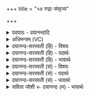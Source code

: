 +++
title = "५४ रुद्राः संसृज्य"

+++
<details><summary>पदपाठः - दयानन्दादि</summary>

रु॒द्राः। स॒ꣳसृज्येति॑ स॒म्ऽसृज्य॑। पृ॒थि॒वीम्। बृ॒हत्। ज्योतिः॑। सम्। ई॒धि॒रे॒। तेषा॑म्। भा॒नुः। अज॑स्रः। इत्। शु॒क्रः। दे॒वेषु॑। रो॒च॒ते॒। ५४।
</details>

<details><summary>अधिमन्त्रम् (VC)</summary>

- रुद्रा देवताः
- सिन्धुद्वीप ऋषिः
- अनुष्टुप्
- गान्धारः
</details>

<details><summary>दयानन्द-सरस्वती (हि) - विषयः</summary>

फिर भी वही विषय अगले मन्त्र में कहा है ॥
</details>

<details><summary>दयानन्द-सरस्वती (हि) - पदार्थः</summary>

पदार्थान्वयभाषाः -  हे स्त्रीपुरुषो ! जैसे (रुद्राः) प्राणवायु के अवयवरूप समानादि वायु (संसृज्य) सूर्य्य को उत्पन्न करके (पृथिवीम्) भूमि को (बृहत्) बड़े (ज्योतिः) प्रकाश के साथ (समीधिरे) प्रकाशित करते हैं (तेषाम्) उन से उत्पन्न हुआ (शुक्रः) कान्तिमान् (भानुः) सूर्य्य (देवेषु) दिव्य पृथिवी आदि में (अजस्रः) निरन्तर (रोचते) प्रकाश करता है, (इत्) वैसे ही विद्यारूपी न्याय सूर्य्य को उत्पन्न कर के प्रजापुरुषों को प्रकाशित और उन से प्रजाओं में दिव्य सुख का प्रचार करो ॥५४ ॥
</details>

<details><summary>दयानन्द-सरस्वती (हि) - भावार्थः</summary>

भावार्थभाषाः -  इस मन्त्र में उपमालङ्कार है। जैसे वायु सूर्य्य का, सूर्य्य प्रकाश का, प्रकाश नेत्रों से देखने के व्यवहार का कारण है, वैसे ही स्त्री-पुरुष आपस के सुख के साधन-उपसाधन करनेवाले होके सुखों को सिद्ध करें ॥५४ ॥
</details>

<details><summary>दयानन्द-सरस्वती (सं) - विषयः</summary>

पुनस्तमेव विषयमाह ॥
</details>

<details><summary>दयानन्द-सरस्वती (सं) - पदार्थः</summary>

पदार्थान्वयभाषाः -  हे स्त्रीपुरुषाः ! यथा रुद्राः सूर्य्यं संसृज्य पृथिवीं बृहज्ज्योतिः समीधिरे तेषां सकाशादुत्पन्नः शुक्रो भानुर्देवेष्वजस्रो रोचत इदिव विद्यान्यायार्कमुत्पाद्य प्रजाजनान् प्रकाशयते, तेभ्यः प्रजासु दिव्यानि सुखानि प्रचारयत ॥५४ ॥
</details>

<details><summary>दयानन्द-सरस्वती (सं) - भावार्थः</summary>

भावार्थभाषाः -  अत्रोपमालङ्कारः। यथा वायुः सूर्य्यस्य सूर्य्यः प्रकाशस्य प्रकाशश्चाक्षुषव्यवहारस्य च कारणमस्ति, तथैव स्त्रीपुरुषाः परस्परस्य सुखस्य साधनोपसाधनकारिणो भूत्वा सुखानि साधयेयुः ॥५४ ॥
</details>

<details><summary>सविता जोशी ← दयानन्दः (म) - भावार्थः</summary>

भावार्थभाषाः -  या मंत्रात उपमालंकार आहे. जसा वायू सूर्याचे कारण आहे व सूर्य प्रकाशाचे कारण आहे व प्रकाश नेत्राने पाहण्याचे कारण आहे, तसेच स्त्री-पुरुषांनी परस्पर सुखाची साधने, उपसाधने बनून सुखी व्हावे.
</details>